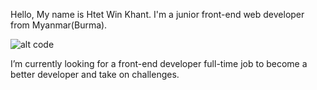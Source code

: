 Hello, My name is Htet Win Khant. I'm a junior front-end web developer from Myanmar(Burma).

![alt code](https://user-images.githubusercontent.com/87410067/157391851-2523bcfb-ab54-4b17-876d-f8e7fef2ee3a.jpg)

I’m currently looking for a front-end developer full-time job to become a better developer and take on challenges.
